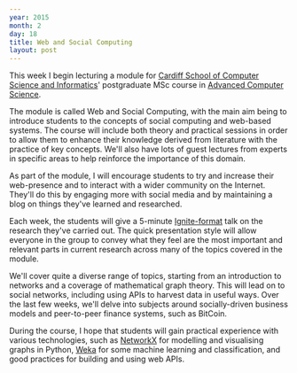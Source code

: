 ```yaml
---
year: 2015
month: 2
day: 18
title: Web and Social Computing
layout: post
---
```


<p>This week I begin lecturing a module for <a href="http://cs.cf.ac.uk" target="_blank">Cardiff School of Computer Science and Informatics</a>' postgraduate MSc course in <a href="http://courses.cardiff.ac.uk/postgraduate/course/detail/p071.html" target="_blank">Advanced Computer Science</a>.</p>

<p>The module is called Web and Social Computing, with the main aim being to introduce students to the concepts of social computing and web-based systems. The course will include both theory and practical sessions in order to allow them to enhance their knowledge derived from literature with the practice of key concepts. We'll also have lots of guest lectures from experts in specific areas to help reinforce the importance of this domain.</p>

<p>As part of the module, I will encourage students to try and increase their web-presence and to interact with a wider community on the Internet. They'll do this by engaging more with social media and by maintaining a blog on things they've learned and researched.</p>

<p>Each week, the students will give a 5-minute <a href="http://en.wikipedia.org/wiki/Ignite_%28event%29" target="_blank">Ignite-format</a> talk on the research they've carried out. The quick presentation style will allow everyone in the group to convey what they feel are the most important and relevant parts in current research across many of the topics covered in the module.</p>

<p>We'll cover quite a diverse range of topics, starting from an introduction to networks and a coverage of mathematical graph theory. This will lead on to social networks, including using APIs to harvest data in useful ways. Over the last few weeks, we'll delve into subjects around socially-driven business models and peer-to-peer finance systems, such as BitCoin.</p>

<p>During the course, I hope that students will gain practical experience with various technologies, such as <a href="https://networkx.github.io" target="_blank">NetworkX</a> for modelling and visualising graphs in Python, <a href="http://www.cs.waikato.ac.nz/ml/weka" target="_blank">Weka</a> for some machine learning and classification, and good practices for building and using web APIs.</p>
